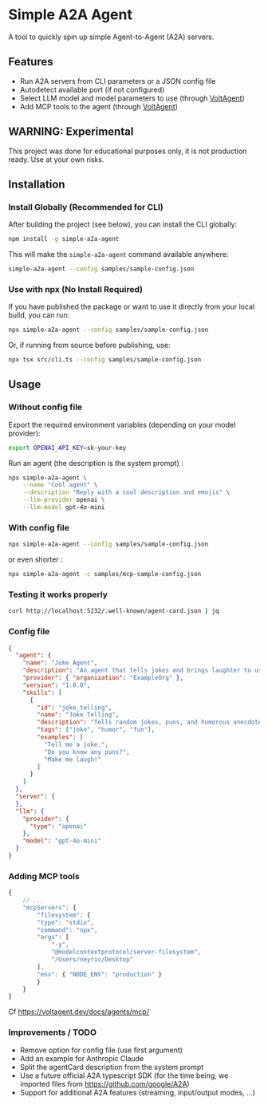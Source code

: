 # Simple A2A Agent

A tool to quickly spin up simple Agent-to-Agent (A2A) servers.

## Features

- Run A2A servers from CLI parameters or a JSON config file
- Autodetect available port (if not configured)
- Select LLM model and model parameters to use (through [VoltAgent](https://github.com/VoltAgent/voltagent))
- Add MCP tools to the agent (through [VoltAgent](https://github.com/VoltAgent/voltagent))

## WARNING: Experimental

This project was done for educational purposes only, it is not production ready.
Use at your own risks.


## Installation

### Install Globally (Recommended for CLI)

After building the project (see below), you can install the CLI globally:

```sh
npm install -g simple-a2a-agent
```

This will make the `simple-a2a-agent` command available anywhere:

```sh
simple-a2a-agent --config samples/sample-config.json
```

### Use with npx (No Install Required)

If you have published the package or want to use it directly from your local build, you can run:

```sh
npx simple-a2a-agent --config samples/sample-config.json
```

Or, if running from source before publishing, use:

```sh
npx tsx src/cli.ts --config samples/sample-config.json
```


## Usage


### Without config file

Export the required environment variables (depending on your model provider):

```sh
export OPENAI_API_KEY=sk-your-key
```

Run an agent (the description is the system prompt) :

```sh
npx simple-a2a-agent \
    --name "Cool agent" \
    --description "Reply with a cool description and emojis" \
    --llm-provider openai \
    --llm-model gpt-4o-mini
```

### With config file

```sh
npx simple-a2a-agent --config samples/sample-config.json
```

or even shorter :

```sh
npx simple-a2a-agent -c samples/mcp-sample-config.json
```


### Testing it works properly

```sh
curl http://localhost:5232/.well-known/agent-card.json | jq
```

### Config file

```json
{
  "agent": {
    "name": "Joke Agent",
    "description": "An agent that tells jokes and brings laughter to users.",
    "provider": { "organization": "ExampleOrg" },
    "version": "1.0.0",
    "skills": [
      {
        "id": "joke_telling",
        "name": "Joke Telling",
        "description": "Tells random jokes, puns, and humorous anecdotes on request.",
        "tags": ["joke", "humor", "fun"],
        "examples": [
          "Tell me a joke.",
          "Do you know any puns?",
          "Make me laugh!"
        ]
      }
    ]
  },
  "server": {
  },
  "llm": {
    "provider": {
      "type": "openai"
    },
    "model": "gpt-4o-mini"
  }
}
```

### Adding MCP tools

```js
{
    // ...
    "mcpServers": {
        "filesystem": {
        "type": "stdio",
        "command": "npx",
        "args": [
            "-y",
            "@modelcontextprotocol/server-filesystem",
            "/Users/neyric/Desktop"
        ],
        "env": { "NODE_ENV": "production" }
        }
    }
}
```

Cf https://voltagent.dev/docs/agents/mcp/

### Improvements / TODO

- Remove option for config file (use first argument)
- Add an example for Anthropic Claude
- Split the agentCard description from the system prompt
- Use a future official A2A typescript SDK (for the time being, we imported files from https://github.com/google/A2A)
- Support for additional A2A features (streaming, input/output modes, ...)
